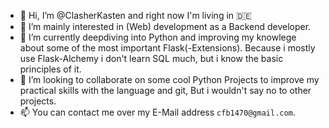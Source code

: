 - 👋 Hi, I’m @ClasherKasten and right now I'm living in 🇩🇪 
- 👀 I’m mainly interested in (Web) development as a Backend developer.
- 🌱 I’m currently deepdiving into Python and improving my knowlege about some of the most important Flask(-Extensions). 
Because i mostly use Flask-Alchemy i don't learn SQL much, but i know the basic principles of it.
- 💞️ I’m looking to collaborate on some cool Python Projects to improve my practical skills with the language and git,
But i wouldn't say no to other projects.
- 📫 You can contact me over my E-Mail address `cfb1470@gmail.com`.
